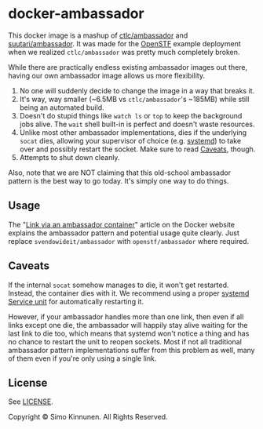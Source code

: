 # docker-ambassador

This docker image is a mashup of [ctlc/ambassador](https://github.com/CenturyLinkLabs/ctlc-docker-ambassador) and [suutari/ambassador](https://github.com/suutari/docker-ambassador). It was made for the [OpenSTF](https://github.com/openstf/stf) example deployment when we realized `ctlc/ambassador` was pretty much completely broken.

While there are practically endless existing ambassador images out there, having our own ambassador image allows us more flexibility.

1. No one will suddenly decide to change the image in a way that breaks it.
2. It's way, way smaller (~6.5MB vs `ctlc/ambassador`'s ~185MB) while still being an automated build.
3. Doesn't do stupid things like `watch ls` or `top` to keep the background jobs alive. The `wait` shell built-in is perfect and doesn't waste resources.
4. Unlike most other ambassador implementations, dies if the underlying `socat` dies, allowing your supervisor of choice (e.g. [systemd](http://www.freedesktop.org/wiki/Software/systemd/)) to take over and possibly restart the socket. Make sure to read [Caveats](#caveats), though.
5. Attempts to shut down cleanly.

Also, note that we are NOT claiming that this old-school ambassador pattern is the best way to go today. It's simply one way to do things.

## Usage

The "[Link via an ambassador container](https://docs.docker.com/articles/ambassador_pattern_linking/)" article on the Docker website explains the ambassador pattern and potential usage quite clearly. Just replace `svendowideit/ambassador` with `openstf/ambassador` where required.

## Caveats

If the internal `socat` somehow manages to die, it won't get restarted. Instead, the container dies with it. We recommend using a proper [systemd Service unit](http://www.freedesktop.org/software/systemd/man/systemd.service.html) for automatically restarting it.

However, if your ambassador handles more than one link, then even if all links except one die, the ambassador will happily stay alive waiting for the last link to die too, which means that systemd won't notice a thing and has no chance to restart the unit to reopen sockets. Most if not all traditional ambassador pattern implementations suffer from this problem as well, many of them even if you're only using a single link.

## License

See [LICENSE](LICENSE).

Copyright © Simo Kinnunen. All Rights Reserved.
